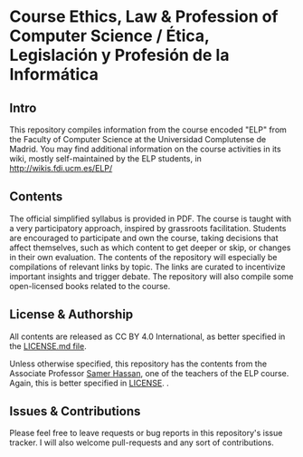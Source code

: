 # Course Ethics, Law & Profession of Computer Science   /    Ética, Legislación y Profesión de la Informática
## Intro
This repository compiles information from the course encoded "ELP" from the Faculty of Computer Science at the Universidad Complutense de Madrid. You may find additional information on the course activities in its wiki, mostly self-maintained by the ELP students, in http://wikis.fdi.ucm.es/ELP/

## Contents
The official simplified syllabus is provided in PDF. The course is taught with a very participatory approach, inspired by grassroots facilitation. Students are encouraged to participate and own the course, taking decisions that affect themselves, such as which content to get deeper or skip, or changes in their own evaluation. The contents of the repository will especially be compilations of relevant links by topic. The links are curated to incentivize important insights and trigger debate. The repository will also compile some open-licensed books related to the course. 

## License & Authorship
All contents are released as CC BY 4.0 International, as better specified in the [LICENSE.md file](https://github.com/s-a-m/UCM-Fdi-ELP/blob/master/LICENSE.md). 

Unless otherwise specified, this repository has the contents from the Associate Professor [Samer Hassan](http://samer.hassan.name), one of the teachers of the ELP course. Again, this is better specified in [LICENSE](https://github.com/s-a-m/UCM-Fdi-ELP/blob/master/LICENSE.md). . 

## Issues & Contributions
Please feel free to leave requests or bug reports in this repository's issue tracker. I will also welcome pull-requests and any sort of contributions.
